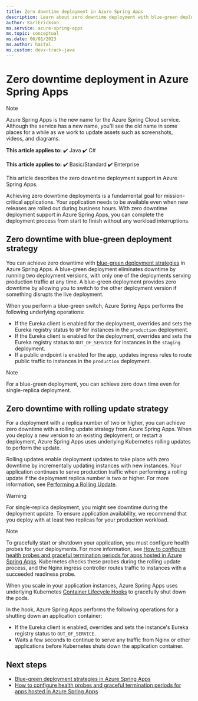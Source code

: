 ```yaml
---
title: Zero downtime deployment in Azure Spring Apps
description: Learn about zero downtime deployment with blue-green deployment strategies in Azure Spring Apps.
author: KarlErickson
ms.service: azure-spring-apps
ms.topic: conceptual
ms.date: 06/01/2023
ms.author: haital
ms.custom: devx-track-java
---
```


# Zero downtime deployment in Azure Spring Apps

> [!NOTE]
> Azure Spring Apps is the new name for the Azure Spring Cloud service. Although the service has a new name, you'll see the old name in some places for a while as we work to update assets such as screenshots, videos, and diagrams.

**This article applies to:** ✔️ Java ✔️ C#

**This article applies to:** ✔️ Basic/Standard ✔️ Enterprise

This article describes the zero downtime deployment support in Azure Spring Apps.

Achieving zero downtime deployments is a fundamental goal for mission-critical applications. Your application needs to be available even when new releases are rolled out during business hours. With zero downtime deployment support in Azure Spring Apps, you can complete the deployment process from start to finish without any workload interruptions.

## Zero downtime with blue-green deployment strategy

You can achieve zero downtime with [blue-green deployment strategies](concepts-blue-green-deployment-strategies.md) in Azure Spring Apps.
A blue-green deployment eliminates downtime by running two deployment versions, with only one of the deployments serving production traffic at any time. A blue-green deployment provides zero downtime by allowing you to switch to the other deployment version if something disrupts the live deployment.

When you perform a blue-green switch, Azure Spring Apps performs the following underlying operations:

- If the Eureka client is enabled for the deployment, overrides and sets the Eureka registry status to `UP` for instances in the `production` deployment.
- If the Eureka client is enabled for the deployment, overrides and sets the Eureka registry status to `OUT_OF_SERVICE` for instances in the `staging` deployment.
- If a public endpoint is enabled for the app, updates ingress rules to route public traffic to instances in the `production` deployment.

> [!NOTE]
> For a blue-green deployment, you can achieve zero down time even for single-replica deployment.

## Zero downtime with rolling update strategy

For a deployment with a replica number of two or higher, you can achieve zero downtime with a rolling update strategy from Azure Spring Apps. When you deploy a new version to an existing deployment, or restart a deployment, Azure Spring Apps uses underlying Kubernetes rolling updates to perform the update.

Rolling updates enable deployment updates to take place with zero downtime by incrementally updating instances with new instances. Your application continues to serve production traffic when performing a rolling update if the deployment replica number is two or higher. For more information, see [Performing a Rolling Update](https://kubernetes.io/docs/tutorials/kubernetes-basics/update/update-intro/).

> [!WARNING]
> For single-replica deployment, you might see downtime during the deployment update. To ensure application availability, we recommend that you deploy with at least two replicas for your production workload.

> [!NOTE]
> To gracefully start or shutdown your application, you must configure health probes for your deployments. For more information, see [How to configure health probes and graceful termination periods for apps hosted in Azure Spring Apps](./how-to-configure-health-probes-graceful-termination.md). Kubernetes checks these probes during the rolling update process, and the Nginx ingress controller routes traffic to instances with a succeeded readiness probe.

When you scale in your application instances, Azure Spring Apps uses underlying Kubernetes [Container Lifecycle Hooks](https://kubernetes.io/docs/concepts/containers/container-lifecycle-hooks/) to gracefully shut down the pods.

In the hook, Azure Spring Apps performs the following operations for a shutting down an application container:

- If the Eureka client is enabled, overrides and sets the instance's Eureka registry status to `OUT_OF_SERVICE`.
- Waits a few seconds to continue to serve any traffic from Nginx or other applications before Kubernetes shuts down the application container.

## Next steps

- [Blue-green deployment strategies in Azure Spring Apps](concepts-blue-green-deployment-strategies.md)
- [How to configure health probes and graceful termination periods for apps hosted in Azure Spring Apps](how-to-configure-health-probes-graceful-termination.md)
